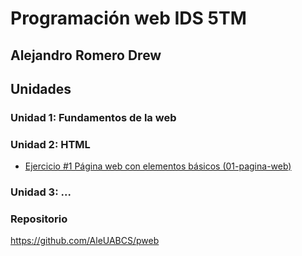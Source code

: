 # Programación web IDS 5TM
## Alejandro Romero Drew

## Unidades

### Unidad 1: Fundamentos de la web

### Unidad 2: HTML
* [Ejercicio #1 Página web con elementos básicos (01-pagina-web)](https://github.com/AleUABCS/pweb/tree/main/01-pagina-web)

### Unidad 3: ...

### Repositorio 
https://github.com/AleUABCS/pweb
